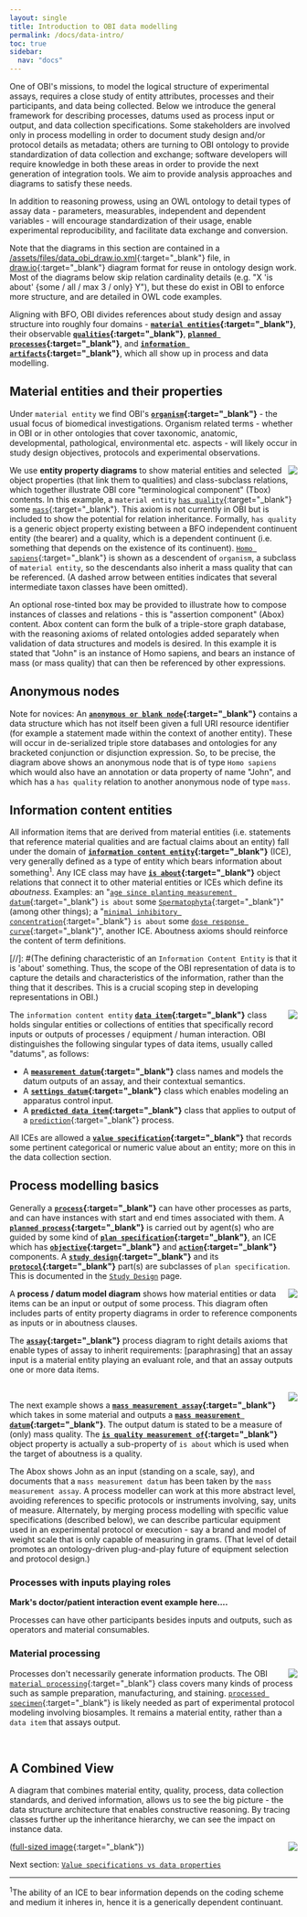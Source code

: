 ```yaml
---
layout: single
title: Introduction to OBI data modelling
permalink: /docs/data-intro/
toc: true
sidebar:
  nav: "docs"
---
```


One of OBI's missions, to model the logical structure of experimental assays, requires a close study of entity attributes, processes and their participants, and data being collected. Below we introduce the general framework for describing processes, datums used as process input or output, and data collection specifications. Some stakeholders are involved only in process modelling in order to document study design and/or protocol details as metadata; others are turning to OBI ontology to provide standardization of data collection and exchange; software developers will require knowledge in both these areas in order to provide the next generation of integration tools. We aim to provide analysis approaches and diagrams to satisfy these needs.

In addition to reasoning prowess, using an OWL ontology to detail types of assay data - parameters, measurables, independent and dependent variables - will encourage standardization of their usage, enable experimental reproducibility, and facilitate data exchange and conversion.

Note that the diagrams in this section are contained in a [/assets/files/data_obi_draw.io.xml](/assets/files/data_obi_draw.io.xml){:target="_blank"} file, in [draw.io](http://draw.io){:target="_blank"} diagram format for reuse in ontology design work.  Most of the diagrams below skip relation cardinality details (e.g. "X 'is about' {some / all / max 3 / only} Y"), but these do exist in OBI to enforce more structure, and are detailed in OWL code examples.

Aligning with BFO, OBI divides references about study design and assay structure into roughly four domains - **[`material entities`](http://purl.obolibrary.org/obo/BFO_0000040){:target="_blank"}**, their observable **[`qualities`](http://purl.obolibrary.org/obo/BFO_0000019){:target="_blank"}**, **[`planned processes`](http://purl.obolibrary.org/obo/OBI_0000011){:target="_blank"}**, and **[`information artifacts`](http://purl.obolibrary.org/obo/IAO_0000030){:target="_blank"}**, which all show up in process and data modelling.

## Material entities and their properties

Under `material entity` we find OBI's **[`organism`](http://purl.obolibrary.org/obo/OBI_0100026){:target="_blank"}** - the usual focus of biomedical investigations. Organism related terms - whether in OBI or in other ontologies that cover taxonomic, anatomic, developmental, pathological, environmental etc. aspects - will likely occur in study design objectives, protocols and experimental observations.

<img align="right" src="/assets/images/docs/data_john_mass_entity_property.png">

We use **entity property diagrams** to show material entities and selected object properties (that link them to qualities) and class-subclass relations, which together illustrate OBI core "terminological component" (Tbox) contents. In this example, a `material entity` [`has quality`](http://purl.obolibrary.org/obo/RO_0000086){:target="_blank"} some [`mass`](http://purl.obolibrary.org/obo/PATO_0000125){:target="_blank"}. This axiom is not currently in OBI but is included to show the potential for relation inheritance.  Formally, `has quality` is a generic object property existing between a BFO independent continuent entity (the bearer) and a quality, which is a dependent continuent (i.e. something that depends on the existence of its continuent).  [`Homo sapiens`](http://purl.obolibrary.org/obo/NCBITaxon_9606){:target="_blank"} is shown as a descendent of `organism`, a subclass of `material entity`, so the descendants also inherit a mass quality that can be referenced.  (A dashed arrow between entities indicates that several intermediate taxon classes have been omitted).

An optional rose-tinted box may be provided to illustrate how to compose instances of classes and relations - this is "assertion component" (Abox) content. Abox content can form the bulk of a triple-store graph database, with the reasoning axioms of related ontologies added separately when validation of data structures and models is desired. In this example it is stated that "John" is an instance of Homo sapiens, and bears an instance of mass (or mass quality) that can then be referenced by other expressions.

## Anonymous nodes

Note for novices: An **[`anonymous or blank node`](https://en.wikipedia.org/wiki/Blank_node){:target="_blank"}** contains a data structure which has not itself been given a full URI resource identifier (for example a statement made within the context of another entity). These will occur in de-serialized triple store databases and ontologies for any bracketed conjunction or disjunction expression. So, to be precise, the diagram above shows an anonymous node that is of type `Homo sapiens` which would also have an annotation or data property of name "John", and which has a `has quality` relation to another anonymous node of type `mass`.




## Information content entities

All information items that are derived from material entities (i.e. statements that reference material qualities and are factual claims about an entity) fall under the domain of **[`information content entity`](http://purl.obolibrary.org/obo/IAO_0000030){:target="_blank"}** (ICE), very generally defined as a type of entity which bears information about something<sup>1</sup>.  Any ICE class may have **[`is about`](http://purl.obolibrary.org/obo/IAO_0000136){:target="_blank"}** object relations that connect it to other material entities or ICEs which define its _aboutness_.  Examples: an "[`age since planting measurement datum`](http://purl.obolibrary.org/obo/OBI_0001156){:target="_blank"} `is about` some [`Spermatophyta`](http://purl.obolibrary.org/obo/NCBITaxon_58024){:target="_blank"}" (among other things); a "[`minimal inhibitory concentration`](http://purl.obolibrary.org/obo/OBI_0001514){:target="_blank"} `is about` some [`dose response curve`](http://purl.obolibrary.org/obo/OBI_0001172){:target="_blank"}", another ICE.  Aboutness axioms should reinforce the content of term definitions.  

[//]: #(The defining characteristic of an `Information Content Entity` is that it is 'about' something. Thus, the scope of the OBI representation of data is to capture the details and characteristics of the information, rather than the thing that it describes. This is a crucial scoping step in developing representations in OBI.)

<img align="right" src="/assets/images/docs/data_iao_branch.png">

The `information content entity` **[`data item`](http://purl.obolibrary.org/obo/IAO_0000027){:target="_blank"}** class holds singular entities or collections of entities that specifically record inputs or outputs of processes / equipment / human interaction. OBI distinguishes the following singular types of data items, usually called "datums", as follows:

* A **[`measurement datum`](http://purl.obolibrary.org/obo/IAO_0000109){:target="_blank"}** class names and models the datum outputs of an assay, and their contextual semantics. 
* A **[`settings datum`](http://purl.obolibrary.org/obo/IAO_0000140){:target="_blank"}** class which enables modeling an apparatus control input.
* A **[`predicted data item`](http://purl.obolibrary.org/obo/OBI_0302867){:target="_blank"}** class that applies to output of a [`prediction`](http://purl.obolibrary.org/obo/OBI_0302910){:target="_blank"} process.

All ICEs are allowed a **[`value specification`](http://purl.obolibrary.org/obo/OBI_0001933){:target="_blank"}** that records some pertinent categorical or numeric value about an entity; more on this in the data collection section.

## Process modelling basics

Generally a **[`process`](http://purl.obolibrary.org/obo/BFO_0000015){:target="_blank"}** can have other processes as parts, and can have instances with start and end times associated with them.  A **[`planned process`](http://purl.obolibrary.org/obo/OBI_0000011){:target="_blank"}** is carried out by agent(s) who are guided by some kind of **[`plan specification`](http://purl.obolibrary.org/obo/IAO_0000104){:target="_blank"}**, an ICE which has **[`objective`](http://purl.obolibrary.org/obo/IAO_0000005){:target="_blank"}** and **[`action`](http://purl.obolibrary.org/obo/IAO_0000007){:target="_blank"}** components. A **[`study design`](http://purl.obolibrary.org/obo/OBI_0500000){:target="_blank"}** and its **[`protocol`](http://purl.obolibrary.org/obo/OBI_0000272){:target="_blank"}** part(s) are subclasses of `plan specification`. This is documented in the [`Study Design`]() page.

<img align="right" src="/assets/images/docs/data_assay_2.png">

A **process / datum model diagram** shows how material entities or data items can be an input or output of some process. This diagram often includes parts of entity property diagrams in order to reference components as inputs or in aboutness clauses.

The **[`assay`](http://purl.obolibrary.org/obo/OBI_0000070){:target="_blank"}** process diagram to right details axioms that enable types of assay to inherit requirements: [paraphrasing] that an assay input is a material entity playing an evaluant role, and that an assay outputs one or more data items.

<br clear="both">


<img align="right" src="/assets/images/docs/data_john_mass_process.png">

The next example shows a **[`mass measurement assay`](http://purl.obolibrary.org/obo/OBI_0000445){:target="_blank"}** which takes in some material and outputs a **[`mass measurement datum`](http://purl.obolibrary.org/obo/IAO_0000414){:target="_blank"}**.  The output datum is stated to be a measure of (only) mass quality. The **[`is quality measurement of`](http://purl.obolibrary.org/obo/IAO_0000221){:target="_blank"}** object property is actually a sub-property of `is about` which is used when the target of aboutness is a quality.

The Abox shows John as an input (standing on a scale, say), and documents that a `mass measurement datum` has been taken by the `mass measurement assay`. A process modeller can work at this more abstract level, avoiding references to specific protocols or instruments involving, say, units of measure. Alternately, by merging process modelling with specific value specifications (described below), we can describe particular equipment used in an experimental protocol or execution - say a brand and model of weight scale that is only capable of measuring in grams. (That level of detail promotes an ontology-driven plug-and-play future of equipment selection and protocol design.)

### Processes with inputs playing roles

**Mark's doctor/patient interaction event example here....**

Processes can have other participants besides inputs and outputs, such as operators and material consumables.






### Material processing

<img align="right" src="/assets/images/docs/data_processed_material.png">

Processes don't necessarily generate information products.  The OBI [`material processing`](http://purl.obolibrary.org/obo/OBI_0000094){:target="_blank"} class covers many kinds of process such as sample preparation, manufacturing, and staining. [`processed specimen`](http://purl.obolibrary.org/obo/OBI_0000953){:target="_blank"} is likely needed as part of experimental protocol modeling involving biosamples. It remains a material entity, rather than a `data item` that assays output.

<br clear="both">

## A Combined View

A diagram that combines material entity, quality, process, data collection standards, and derived information, allows us to see the big picture - the data structure architecture that enables constructive reasoning. By tracing classes further up the inheritance hierarchy, we can see the impact on instance data.

<img align="right" src="/assets/images/docs/data_john_mass.png">

([full-sized image](/assets/images/docs/data_john_mass.png){:target="_blank"})

Next section: [`Value specifications vs data properties`](/docs/vss-vs-dp/)

***
<sup>1</sup>The ability of an ICE to bear information depends on the coding scheme and medium it inheres in, hence it is a generically dependent continuant.
